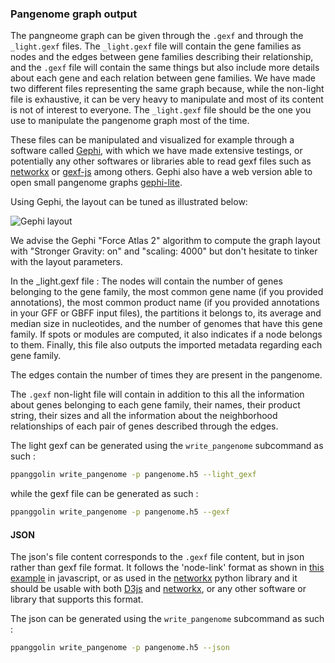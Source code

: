 ### Pangenome graph output

The pangneome graph can be given through the `.gexf` and through the `_light.gexf` files. The `_light.gexf` file will contain the gene families as nodes and the edges between gene families describing their relationship, and the `.gexf` file will contain the same things but also include more details about each gene and each relation between gene families. 
We have made two different files representing the same graph because, while the non-light file is exhaustive, it can be very heavy to manipulate and most of its content is not of interest to everyone. The `_light.gexf` file should be the one you use to manipulate the pangenome graph most of the time.

These files can be manipulated and visualized for example through a software called [Gephi](https://gephi.org/), with which we have made extensive testings, or potentially any other softwares or libraries able to read gexf files such as [networkx](https://networkx.github.io/documentation/stable/index.html) or [gexf-js](https://github.com/raphv/gexf-js) among others. Gephi also have a web version able to open small pangenome graphs [gephi-lite](https://gephi.org/gephi-lite/).

Using Gephi, the layout can be tuned as illustrated below:

![Gephi layout](../../_static/gephi.gif)

We advise the Gephi "Force Atlas 2" algorithm to compute the graph layout with "Stronger Gravity: on" and "scaling: 4000" but don't hesitate to tinker with the layout parameters.

In the _light.gexf file : 
The nodes will contain the number of genes belonging to the gene family, the most common gene name (if you provided annotations), the most common product name (if you provided annotations in your GFF or GBFF input files), the partitions it belongs to, its average and median size in nucleotides, and the number of genomes that have this gene family. If spots or modules are computed, it also indicates if a node belongs to them. Finally, this file also outputs the imported metadata regarding each gene family.

The edges contain the number of times they are present in the pangenome.

The `.gexf` non-light file will contain in addition to this all the information about genes belonging to each gene family, their names, their product string, their sizes and all the information about the neighborhood relationships of each pair of genes described through the edges.

The light gexf can be generated using the `write_pangenome` subcommand as such : 

```bash
ppanggolin write_pangenome -p pangenome.h5 --light_gexf
```

while the gexf file can be generated as such : 

```bash
ppanggolin write_pangenome -p pangenome.h5 --gexf
```

#### JSON
The json's file content corresponds to the `.gexf` file content, but in json rather than gexf file format. It follows the 'node-link' format as shown in [this example](https://observablehq.com/@d3/force-directed-graph) in javascript, or as used in the [networkx](https://networkx.github.io/documentation/stable/reference/readwrite/json_graph.html) python library and it should be usable with both [D3js](https://d3js.org/) and [networkx](https://networkx.github.io/documentation/stable/index.html), or any other software or library that supports this format.

The json can be generated using the `write_pangenome` subcommand as such : 

```bash
ppanggolin write_pangenome -p pangenome.h5 --json
```
